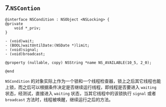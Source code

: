 ## 7.`NSContion`

```objc
@interface NSCondition : NSObject <NSLocking> {
@private
    void *_priv;
}

- (void)wait;
- (BOOL)waitUntilDate:(NSDate *)limit;
- (void)signal;
- (void)broadcast;

@property (nullable, copy) NSString *name NS_AVAILABLE(10_5, 2_0);

@end

```

`NSCondition` 的对象实际上作为一个锁和一个线程检查器，锁上之后其它线程也能上锁，而之后可以根据条件决定是否继续运行线程，即线程是否要进入 `waiting` 状态，经测试，直接进入 `waiting` 状态，当其它线程中的该锁执行 `signal` 或者 `broadcast` 方法时，线程被唤醒，继续运行之后的方法。



